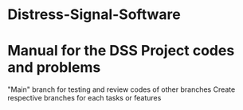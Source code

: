 # Distress-Signal-Software
# Manual for the DSS Project codes and problems
 "Main" branch for testing and review codes of other branches
 Create respective branches for each tasks or features
